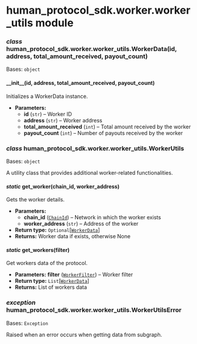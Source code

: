 # human_protocol_sdk.worker.worker_utils module

### *class* human_protocol_sdk.worker.worker_utils.WorkerData(id, address, total_amount_received, payout_count)

Bases: `object`

#### \_\_init_\_(id, address, total_amount_received, payout_count)

Initializes a WorkerData instance.

* **Parameters:**
  * **id** (`str`) – Worker ID
  * **address** (`str`) – Worker address
  * **total_amount_received** (`int`) – Total amount received by the worker
  * **payout_count** (`int`) – Number of payouts received by the worker

### *class* human_protocol_sdk.worker.worker_utils.WorkerUtils

Bases: `object`

A utility class that provides additional worker-related functionalities.

#### *static* get_worker(chain_id, worker_address)

Gets the worker details.

* **Parameters:**
  * **chain_id** ([`ChainId`](human_protocol_sdk.constants.md#human_protocol_sdk.constants.ChainId)) – Network in which the worker exists
  * **worker_address** (`str`) – Address of the worker
* **Return type:**
  `Optional`[[`WorkerData`](#human_protocol_sdk.worker.worker_utils.WorkerData)]
* **Returns:**
  Worker data if exists, otherwise None

#### *static* get_workers(filter)

Get workers data of the protocol.

* **Parameters:**
  **filter** ([`WorkerFilter`](human_protocol_sdk.filter.md#human_protocol_sdk.filter.WorkerFilter)) – Worker filter
* **Return type:**
  `List`[[`WorkerData`](#human_protocol_sdk.worker.worker_utils.WorkerData)]
* **Returns:**
  List of workers data

### *exception* human_protocol_sdk.worker.worker_utils.WorkerUtilsError

Bases: `Exception`

Raised when an error occurs when getting data from subgraph.
